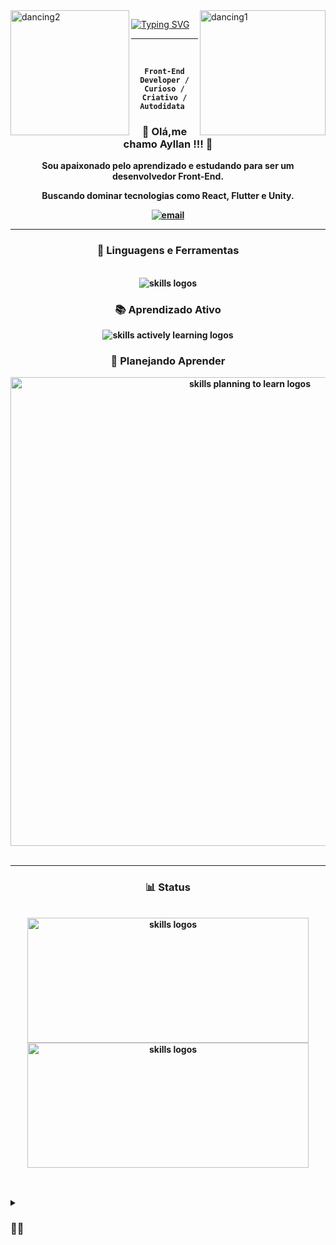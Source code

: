 <img src="https://i.pinimg.com/originals/f4/97/d5/f497d55088aba26d78c26958a636b97a.gif" alt="dancing1" img align="right" width="201px" height="200px" />
<img src="https://steamuserimages-a.akamaihd.net/ugc/924794931008255530/669C5010A3B6AFEEB319208C01559187EEDB4127/?imw=5000&imh=5000&ima=fit&impolicy=Letterbox&imcolor=%23000000&letterbox=false" alt="dancing2" img align="left" width="190px" height="200px" />

<a href="https://git.io/typing-svg"><img   src="https://readme-typing-svg.demolab.com?font=Titillium&weight=700&size=35&duration=2300&pause=1700&color=7A00ABFE&center=true&vCenter=true&width=599&height=150&lines=BEM+VINDO+AO+MEU+PERFIL+!!!" alt="Typing SVG" /></a>

---


<div align= "center">
  <br>

 <strong> **`Front-End Developer / Curioso / Criativo / Autodidata `** <strong>
  
  <h3> <strong> 🖖 Olá,me chamo Ayllan !!! 🖖 <strong> </h3>
<p>Sou apaixonado pelo aprendizado e estudando para ser um desenvolvedor Front-End.</p>
  <p>Buscando dominar tecnologias como React, Flutter e Unity.</p>

   <p align="center">
      <a href="mailto:franciscoayllan@gmail.com">
         <img alt="email" title="Entre em contato" src="https://custom-icon-badges.demolab.com/badge/Mail-E61B23.svg?logo=mail"/></a>
   </p>
</div>

---
<div align= "center">
     <h3> <strong> 🧰 Linguagens e Ferramentas </strong></h3> <br>
     <img align= "center" padding ="0"src="https://skillicons.dev/icons?i=git,github,html,css,js,vscode,figma" alt="skills logos"/>
     <h3> <strong> 📚 Aprendizado Ativo </strong></h3>
     <img align= "center" src="https://skillicons.dev/icons?i=react,tailwind,js,html,css,kotlin,nodejs" alt="skills actively learning logos">
     <h3> <strong> 💭 Planejando Aprender </strong></h3>
     <img align= "center" width="750px"src="https://skillicons.dev/icons?i=py,angular,bootstrap,cs,dotnet,kotlin,tailwind,vue,nodejs,webpack,cs,py,gulp,unity" alt="skills planning to learn logos">
</div></br>

---
<div align= "center">
     <h3> <strong> 📊 Status </strong></h3> <br>
      <img align= "center" width="450px" height="200px" margin="10px" src="https://github-readme-stats.vercel.app/api?username=FAyllan101&show_icons=true&theme=tokyonight" alt="skills logos"/>
      <img align= "center" width="450px" height="200px" margin="10px" src="https://github-readme-stats.vercel.app/api/top-langs/?username=FAyllan101&langs_count=5&theme=tokyonight" alt="skills logos"/>
</div></br>

</a>

##

<details>
<summary><h3>👨‍💻 </h3></summary>
      

 
